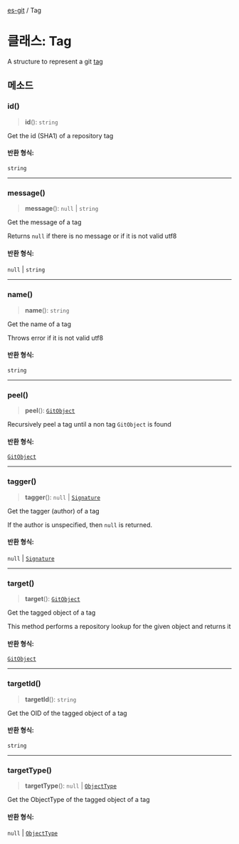[es-git](../globals.md) / Tag

# 클래스: Tag

A structure to represent a git [tag][1]

[1]: http://git-scm.com/book/en/Git-Basics-Tagging

## 메소드

### id()

> **id**(): `string`

Get the id (SHA1) of a repository tag

#### 반환 형식:

`string`

***

### message()

> **message**(): `null` \| `string`

Get the message of a tag

Returns `null` if there is no message or if it is not valid utf8

#### 반환 형식:

`null` \| `string`

***

### name()

> **name**(): `string`

Get the name of a tag

Throws error if it is not valid utf8

#### 반환 형식:

`string`

***

### peel()

> **peel**(): [`GitObject`](GitObject.md)

Recursively peel a tag until a non tag `GitObject` is found

#### 반환 형식:

[`GitObject`](GitObject.md)

***

### tagger()

> **tagger**(): `null` \| [`Signature`](../interfaces/Signature.md)

Get the tagger (author) of a tag

If the author is unspecified, then `null` is returned.

#### 반환 형식:

`null` \| [`Signature`](../interfaces/Signature.md)

***

### target()

> **target**(): [`GitObject`](GitObject.md)

Get the tagged object of a tag

This method performs a repository lookup for the given object and
returns it

#### 반환 형식:

[`GitObject`](GitObject.md)

***

### targetId()

> **targetId**(): `string`

Get the OID of the tagged object of a tag

#### 반환 형식:

`string`

***

### targetType()

> **targetType**(): `null` \| [`ObjectType`](../enumerations/ObjectType.md)

Get the ObjectType of the tagged object of a tag

#### 반환 형식:

`null` \| [`ObjectType`](../enumerations/ObjectType.md)
